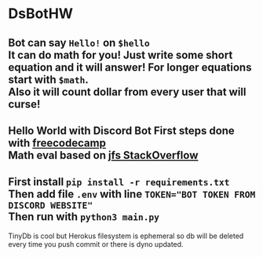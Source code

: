 # DsBotHW
Bot can say ```Hello!``` on ```$hello```  
It can do math for you! Just write some short equation and it will answer! For longer equations start with ```$math```.  
Also it will count dollar from every user that will curse!  
---
Hello World with Discord Bot
First steps done with [freecodecamp](https://www.freecodecamp.org/news/create-a-discord-bot-with-python/)  
Math eval based on [jfs StackOverflow](https://stackoverflow.com/a/9558001/11425694)  
---
First install ```pip install -r requirements.txt```  
Then add file ```.env``` with line ```TOKEN="BOT TOKEN FROM DISCORD WEBSITE"```  
Then run with ```python3 main.py```
---
TinyDb is cool but Herokus filesystem is ephemeral so db will be deleted every time you push commit or there is dyno updated.